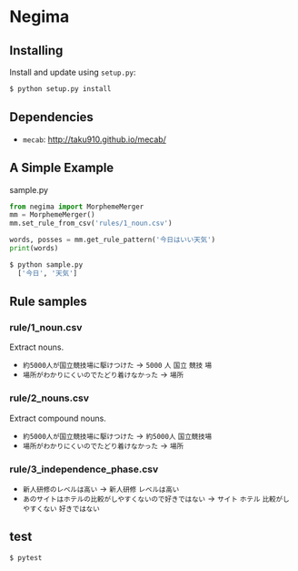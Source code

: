 # Negima


## Installing


Install and update using `setup.py`:

```bash
$ python setup.py install
```




## Dependencies

- `mecab`: http://taku910.github.io/mecab/


## A Simple Example


sample.py

```python
from negima import MorphemeMerger
mm = MorphemeMerger()
mm.set_rule_from_csv('rules/1_noun.csv')

words, posses = mm.get_rule_pattern('今日はいい天気')
print(words)
```

```bash
$ python sample.py
  ['今日', '天気']
```

## Rule samples



### rule/1_noun.csv
Extract nouns.

- `約5000人が国立競技場に駆けつけた` -> `5000` `人` `国立` `競技` `場`
- `場所がわかりにくいのでたどり着けなかった` -> `場所`

### rule/2_nouns.csv
Extract compound nouns.

- `約5000人が国立競技場に駆けつけた` -> `約5000人` `国立競技場` 
- `場所がわかりにくいのでたどり着けなかった` -> `場所`


### rule/3_independence_phase.csv

- `新人研修のレベルは高い` -> `新人研修` `レベルは高い`
- `あのサイトはホテルの比較がしやすくないので好きではない` -> `サイト` `ホテル` `比較がしやすくない` `好きではない`



## test

```bash
$ pytest
```


